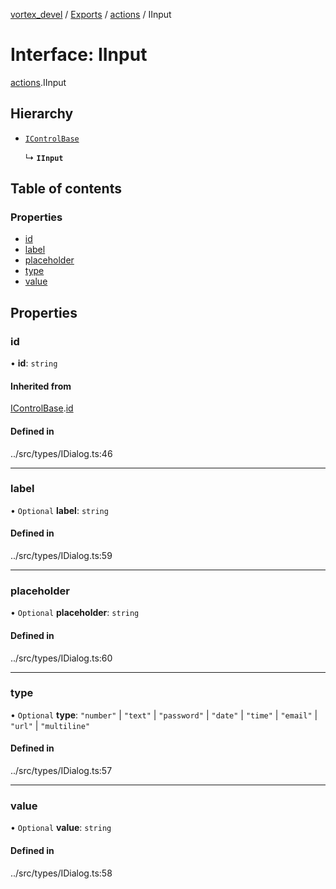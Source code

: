 [vortex_devel](../README.md) / [Exports](../modules.md) / [actions](../modules/actions.md) / IInput

# Interface: IInput

[actions](../modules/actions.md).IInput

## Hierarchy

- [`IControlBase`](actions.IControlBase.md)

  ↳ **`IInput`**

## Table of contents

### Properties

- [id](actions.IInput.md#id)
- [label](actions.IInput.md#label)
- [placeholder](actions.IInput.md#placeholder)
- [type](actions.IInput.md#type)
- [value](actions.IInput.md#value)

## Properties

### id

• **id**: `string`

#### Inherited from

[IControlBase](actions.IControlBase.md).[id](actions.IControlBase.md#id)

#### Defined in

../src/types/IDialog.ts:46

___

### label

• `Optional` **label**: `string`

#### Defined in

../src/types/IDialog.ts:59

___

### placeholder

• `Optional` **placeholder**: `string`

#### Defined in

../src/types/IDialog.ts:60

___

### type

• `Optional` **type**: ``"number"`` \| ``"text"`` \| ``"password"`` \| ``"date"`` \| ``"time"`` \| ``"email"`` \| ``"url"`` \| ``"multiline"``

#### Defined in

../src/types/IDialog.ts:57

___

### value

• `Optional` **value**: `string`

#### Defined in

../src/types/IDialog.ts:58
